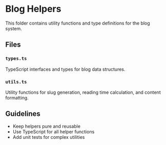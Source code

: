 # Blog Helpers

This folder contains utility functions and type definitions for the blog system.

## Files

### `types.ts`
TypeScript interfaces and types for blog data structures.

### `utils.ts`
Utility functions for slug generation, reading time calculation, and content formatting.

## Guidelines
- Keep helpers pure and reusable
- Use TypeScript for all helper functions
- Add unit tests for complex utilities

